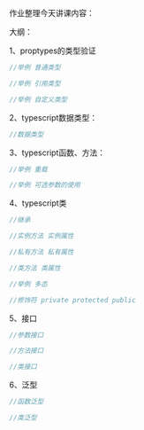 作业整理今天讲课内容：

大纲：

1、proptypes的类型验证

```javascript
//举例 普通类型

//举例 引用类型

//举例 自定义类型
```

2、typescript数据类型：

```javascript
//数据类型
```

3、typescript函数、方法：

```javascript
//举例 重载

//举例 可选参数的使用

```

4、typescript类

```javascript
//继承

//实例方法 实例属性

//私有方法 私有属性

//类方法 类属性

//举例 多态

//修饰符 private protected public
```

5、接口

```javascript
//参数接口

//方法接口

//类接口
```

6、泛型

```javascript
//函数泛型

//类泛型
```

